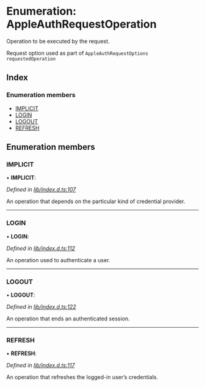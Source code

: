 
# Enumeration: AppleAuthRequestOperation

Operation to be executed by the request.

Request option used as part of `AppleAuthRequestOptions` `requestedOperation`

## Index

### Enumeration members

* [IMPLICIT](_lib_index_d_.rnappleauth.appleauthrequestoperation.md#implicit)
* [LOGIN](_lib_index_d_.rnappleauth.appleauthrequestoperation.md#login)
* [LOGOUT](_lib_index_d_.rnappleauth.appleauthrequestoperation.md#logout)
* [REFRESH](_lib_index_d_.rnappleauth.appleauthrequestoperation.md#refresh)

## Enumeration members

###  IMPLICIT

• **IMPLICIT**:

*Defined in [lib/index.d.ts:107](https://github.com/invertase/react-native-apple-authentication/blob/2b75721d/lib/index.d.ts#L107)*

An operation that depends on the particular kind of credential provider.

___

###  LOGIN

• **LOGIN**:

*Defined in [lib/index.d.ts:112](https://github.com/invertase/react-native-apple-authentication/blob/2b75721d/lib/index.d.ts#L112)*

An operation used to authenticate a user.

___

###  LOGOUT

• **LOGOUT**:

*Defined in [lib/index.d.ts:122](https://github.com/invertase/react-native-apple-authentication/blob/2b75721d/lib/index.d.ts#L122)*

An operation that ends an authenticated session.

___

###  REFRESH

• **REFRESH**:

*Defined in [lib/index.d.ts:117](https://github.com/invertase/react-native-apple-authentication/blob/2b75721d/lib/index.d.ts#L117)*

An operation that refreshes the logged-in user’s credentials.
